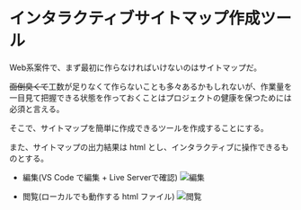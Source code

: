 # インタラクティブサイトマップ作成ツール

Web系案件で、まず最初に作らなければいけないのはサイトマップだ。

~~面倒臭くて~~工数が足りなくて作らないことも多々あるかもしれないが、作業量を一目見て把握できる状態を作っておくことはプロジェクトの健康を保つためには必須と言える。

そこで、サイトマップを簡単に作成できるツールを作成することにする。

また、サイトマップの出力結果は html とし、インタラクティブに操作できるものとする。

- 編集(VS Code で編集 + Live Serverで確認)
![編集](00_docs/images/00_編集.gif)

- 閲覧(ローカルでも動作する html ファイル)
![閲覧](00_docs/images/10_閲覧.gif)

